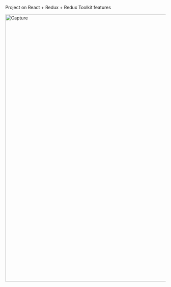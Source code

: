 Project on React + Redux + Redux Toolkit features

<img width="837" alt="Capture" src="https://user-images.githubusercontent.com/61510461/225003487-7d4b06e7-9cba-4a47-98c5-817d8e1e7ee2.PNG">
